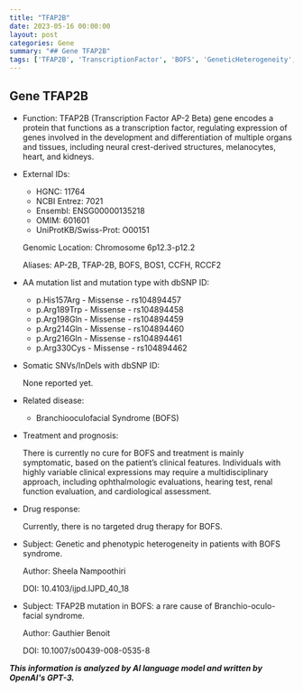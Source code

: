 ```yaml
---
title: "TFAP2B"
date: 2023-05-16 00:00:00
layout: post
categories: Gene
summary: "## Gene TFAP2B"
tags: ['TFAP2B', 'TranscriptionFactor', 'BOFS', 'GeneticHeterogeneity', 'MissenseMutation', 'MultidisciplinaryApproach', 'RareDisease', 'SymptomaticTreatment']
---
```


## Gene TFAP2B

- Function: TFAP2B (Transcription Factor AP-2 Beta) gene encodes a protein that functions as a transcription factor, regulating expression of genes involved in the development and differentiation of multiple organs and tissues, including neural crest-derived structures, melanocytes, heart, and kidneys.

- External IDs: 

  * HGNC: 11764 
  * NCBI Entrez: 7021 
  * Ensembl: ENSG00000135218 
  * OMIM: 601601 
  * UniProtKB/Swiss-Prot: O00151 
  
  Genomic Location: Chromosome 6p12.3-p12.2
  
  Aliases: AP-2B, TFAP-2B, BOFS, BOS1, CCFH, RCCF2

- AA mutation list and mutation type with dbSNP ID: 

  * p.His157Arg - Missense - rs104894457
  * p.Arg189Trp - Missense - rs104894458
  * p.Arg198Gln - Missense - rs104894459
  * p.Arg214Gln - Missense - rs104894460
  * p.Arg216Gln - Missense - rs104894461
  * p.Arg330Cys - Missense - rs104894462
  
- Somatic SNVs/InDels with dbSNP ID:
  
  None reported yet.
  
- Related disease: 

  * Branchiooculofacial Syndrome (BOFS)
  
- Treatment and prognosis: 

  There is currently no cure for BOFS and treatment is mainly symptomatic, based on the patient’s clinical features. Individuals with highly variable clinical expressions may require a multidisciplinary approach, including ophthalmologic evaluations, hearing test, renal function evaluation, and cardiological assessment. 
  
- Drug response: 

  Currently, there is no targeted drug therapy for BOFS.

- Subject: Genetic and phenotypic heterogeneity in patients with BOFS syndrome.
  
  Author: Sheela Nampoothiri
  
  DOI: 10.4103/ijpd.IJPD_40_18
  
- Subject: TFAP2B mutation in BOFS: a rare cause of Branchio-oculo-facial syndrome.
  
  Author: Gauthier Benoit
  
  DOI: 10.1007/s00439-008-0535-8

**_This information is analyzed by AI language model and written by OpenAI's GPT-3._**
